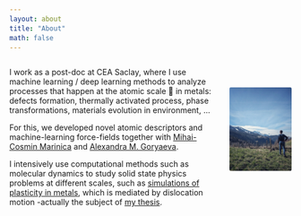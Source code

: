 ```yaml
---
layout: about
title: "About"
math: false
---
```



<!-- Wrap your content in a container div -->
<div class="content-container">

  <div class="text-container">
  <!-- Add your text inside a paragraph -->
  <p>
  I work as a post-doc at CEA Saclay, where I use machine learning / deep learning methods to analyze processes that happen at the atomic scale 🔬 in metals: 
  defects formation, thermally activated process, phase transformations, materials evolution in environment, ... 

  For this, we developed novel atomic descriptors and machine-learning force-fields together with [Mihai-Cosmin Marinica](https://scholar.google.com/citations?user=Yfj9RqUAAAAJ&hl=en) and [Alexandra M. Goryaeva](https://scholar.google.fr/citations?user=3VPSML8AAAAJ&hl=en).

  I intensively use computational methods such as molecular dynamics to study solid state physics problems at different scales, such as [simulations of plasticity in metals](https://journals.aps.org/prmaterials/abstract/10.1103/PhysRevMaterials.6.013608), which is mediated by dislocation motion -actually the subject of [my thesis](https://theses.hal.science/tel-03728547).   

  </p>
  </div>
    <!-- Add the image and give it a class for styling -->
  <img class="side-image" src="/images/mountains.jpeg" alt="" />

</div>

<!-- Add a style tag with CSS to control the layout -->
<style>
  .content-container {
    display: flex;
    align-items: flex-start;
  }
  .text-container {
    flex-grow: 1;
  }

  .side-image {
    margin-top: 50px;
    margin-left: 20px; /* Adjust the space between the image and the text */
    max-width: 40%; /* Adjust the width of the image */
    border-radius: 2%; /* Make the image circular */
    overflow: hidden; /* Hide anything outside of the circle */
  }

  /* Responsive design for smaller screens */
  @media (max-width: 768px) {
    .side-image {
      max-width: 100%;
      margin-left: 0;
      margin-bottom: 20px;
    }

    .content-container {
      flex-direction: column;
    }
  }
</style>
